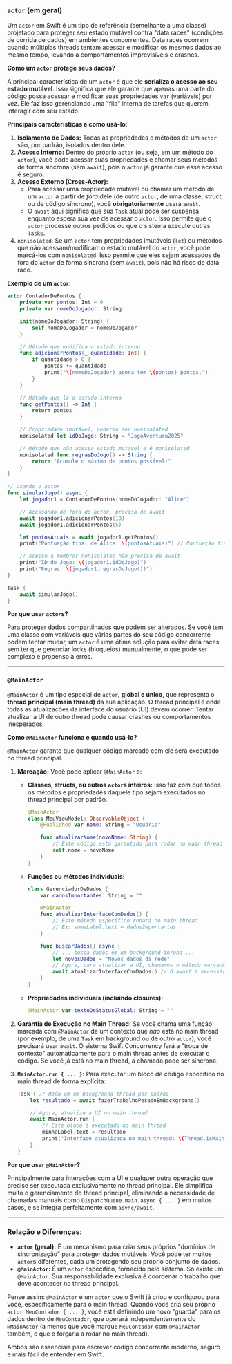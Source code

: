 ### `actor` (em geral)

Um `actor` em Swift é um tipo de referência (semelhante a uma classe) projetado para proteger seu estado mutável contra "data races" (condições de corrida de dados) em ambientes concorrentes. Data races ocorrem quando múltiplas threads tentam acessar e modificar os mesmos dados ao mesmo tempo, levando a comportamentos imprevisíveis e crashes.

**Como um `actor` protege seus dados?**

A principal característica de um `actor` é que ele **serializa o acesso ao seu estado mutável**. Isso significa que ele garante que apenas uma parte do código possa acessar e modificar suas propriedades `var` (variáveis) por vez. Ele faz isso gerenciando uma "fila" interna de tarefas que querem interagir com seu estado.

**Principais características e como usá-lo:**

1. **Isolamento de Dados:** Todas as propriedades e métodos de um `actor` são, por padrão, isolados dentro dele.
2. **Acesso Interno:** Dentro do próprio `actor` (ou seja, em um método do `actor`), você pode acessar suas propriedades e chamar seus métodos de forma síncrona (sem `await`), pois o `actor` já garante que esse acesso é seguro.
3. **Acesso Externo (Cross-Actor):**
    - Para acessar uma propriedade mutável ou chamar um método de um `actor` a partir de _fora_ dele (de outro `actor`, de uma classe, struct, ou de código síncrono), você **obrigatoriamente** usará `await`.
    - O `await` aqui significa que sua `Task` atual pode ser suspensa enquanto espera sua vez de acessar o `actor`. Isso permite que o `actor` processe outros pedidos ou que o sistema execute outras `Task`s.
4. `nonisolated`: Se um `actor` tem propriedades imutáveis (`let`) ou métodos que não acessam/modificam o estado mutável do `actor`, você pode marcá-los com `nonisolated`. Isso permite que eles sejam acessados de fora do `actor` de forma síncrona (sem `await`), pois não há risco de data race.

**Exemplo de um `actor`:**


```Swift
actor ContadorDePontos {
    private var pontos: Int = 0
    private var nomeDoJogador: String

    init(nomeDoJogador: String) {
        self.nomeDoJogador = nomeDoJogador
    }

    // Método que modifica o estado interno
    func adicionarPontos(_ quantidade: Int) {
        if quantidade > 0 {
            pontos += quantidade
            print("\(nomeDoJogador) agora tem \(pontos) pontos.")
        }
    }

    // Método que lê o estado interno
    func getPontos() -> Int {
        return pontos
    }

    // Propriedade imutável, poderia ser nonisolated
    nonisolated let idDoJogo: String = "JogoAventura2025"

    // Método que não acessa estado mutável e é nonisolated
    nonisolated func regrasDoJogo() -> String {
        return "Acumule o máximo de pontos possível!"
    }
}

// Usando o actor
func simularJogo() async {
    let jogador1 = ContadorDePontos(nomeDoJogador: "Alice")

    // Acessando de fora do actor, precisa de await
    await jogador1.adicionarPontos(10)
    await jogador1.adicionarPontos(5)

    let pontosAtuais = await jogador1.getPontos()
    print("Pontuação final de Alice: \(pontosAtuais)") // Pontuação final de Alice: 15

    // Acesso a membros nonisolated não precisa de await
    print("ID do Jogo: \(jogador1.idDoJogo)")
    print("Regras: \(jogador1.regrasDoJogo())")
}

Task {
    await simularJogo()
}
```

**Por que usar `actor`s?**

Para proteger dados compartilhados que podem ser alterados. Se você tem uma classe com variáveis que várias partes do seu código concorrente podem tentar mudar, um `actor` é uma ótima solução para evitar data races sem ter que gerenciar locks (bloqueios) manualmente, o que pode ser complexo e propenso a erros.

---

### `@MainActor`

`@MainActor` é um tipo especial de `actor`, **global e único**, que representa o **thread principal (main thread)** da sua aplicação. O thread principal é onde todas as atualizações da interface do usuário (UI) devem ocorrer. Tentar atualizar a UI de outro thread pode causar crashes ou comportamentos inesperados.

**Como `@MainActor` funciona e quando usá-lo?**

`@MainActor` garante que qualquer código marcado com ele será executado no thread principal.

1. **Marcação:** Você pode aplicar `@MainActor` a:
    
    - **Classes, structs, ou outros `actor`s inteiros:** Isso faz com que todos os métodos e propriedades daquele tipo sejam executados no thread principal por padrão.
        
        
        ```Swift
        @MainActor
        class MeuViewModel: ObservableObject {
            @Published var nome: String = "Usuário"
        
            func atualizarNome(novoNome: String) {
                // Este código está garantido para rodar no main thread
                self.nome = novoNome
            }
        }
        ```
        
    - **Funções ou métodos individuais:**
        
        
        ```Swift
        class GerenciadorDeDados {
            var dadosImportantes: String = ""
        
            @MainActor
            func atualizarInterfaceComDados() {
                // Este método específico rodará no main thread
                // Ex: someLabel.text = dadosImportantes
            }
        
            func buscarDados() async {
                // ... busca dados em um background thread ...
                let novosDados = "Novos dados da rede"
                // Agora, para atualizar a UI, chamamos o método marcado com @MainActor
                await atualizarInterfaceComDados() // O await é necessário se 'buscarDados' não está no MainActor
            }
        }
        ```
        
    - **Propriedades individuais (incluindo closures):**
        
        
        ```Swift
        @MainActor var textoDeStatusGlobal: String = ""
        ```
        
2. **Garantia de Execução no Main Thread:** Se você chama uma função marcada com `@MainActor` de um contexto que _não_ está no main thread (por exemplo, de uma `Task` em background ou de outro `actor`), você precisará usar `await`. O sistema Swift Concurrency fará a "troca de contexto" automaticamente para o main thread antes de executar o código. Se você já está no main thread, a chamada pode ser síncrona.
    
3. **`MainActor.run { ... }`:** Para executar um bloco de código específico no main thread de forma explícita:
    
    ```Swift
    Task { // Roda em um background thread por padrão
        let resultado = await fazerTrabalhoPesadoEmBackground()
    
        // Agora, atualize a UI no main thread
        await MainActor.run {
            // Este bloco é executado no main thread
            minhaLabel.text = resultado
            print("Interface atualizada no main thread: \(Thread.isMainThread)") // true
        }
    }
    ```
    

**Por que usar `@MainActor`?**

Principalmente para interações com a UI e qualquer outra operação que precise ser executada exclusivamente no thread principal. Ele simplifica muito o gerenciamento do thread principal, eliminando a necessidade de chamadas manuais como `DispatchQueue.main.async { ... }` em muitos casos, e se integra perfeitamente com `async/await`.

---

### Relação e Diferenças:

- **`actor` (geral):** É um mecanismo para criar seus próprios "domínios de sincronização" para proteger dados mutáveis. Você pode ter muitos `actor`s diferentes, cada um protegendo seu próprio conjunto de dados.
- **`@MainActor`:** É um `actor` específico, fornecido pelo sistema. Só existe um `@MainActor`. Sua responsabilidade exclusiva é coordenar o trabalho que deve acontecer no thread principal.

Pense assim: `@MainActor` é um `actor` que o Swift já criou e configurou para você, especificamente para o main thread. Quando você cria seu próprio `actor MeuContador { ... }`, você está definindo um novo "guarda" para os dados dentro de `MeuContador`, que operará independentemente do `@MainActor` (a menos que você marque `MeuContador` com `@MainActor` também, o que o forçaria a rodar no main thread).

Ambos são essenciais para escrever código concorrente moderno, seguro e mais fácil de entender em Swift.